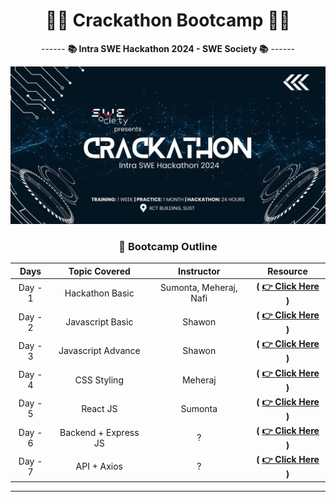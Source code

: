 <div align = "center">
  
# 👨‍💻 Crackathon Bootcamp 👨‍💻

------ **📚 Intra SWE Hackathon 2024 - SWE Society 📚** ------

![](./assets/banner.jpg)

</div>

<div align = "center">

### 🌱 Bootcamp Outline

| **Days** |  **Topic Covered**   |     **Instructor**     |                            **Resource**                             |
| :------: | :------------------: | :--------------------: | :-----------------------------------------------------------------: |
| Day - 1  |   Hackathon Basic    | Sumonta, Meheraj, Nafi |  **( [👉 Click Here](./Day%20-%201%20-%20Hackathon%20Basics/) )**   |
| Day - 2  |   Javascript Basic   |         Shawon         |  **( [👉 Click Here](./Day%20-%202%20-%20Javascript%20Basics/) )**  |
| Day - 3  |  Javascript Advance  |         Shawon         | **( [👉 Click Here](./Day%20-%203%20-%20Javascript%20Advance/) )**  |
| Day - 4  |     CSS Styling      |        Meheraj         |     **( [👉 Click Here](./Day%20-%204%20-%20CSS%20Styling/) )**     |
| Day - 5  |       React JS       |        Sumonta         |      **( [👉 Click Here](./Day%20-%205%20-%20React%20JS//) )**      |
| Day - 6  | Backend + Express JS |           ?            | **( [👉 Click Here](./Day%20-%206%20-%20Backend%20+%20Express/) )** |
| Day - 7  |     API + Axios      |           ?            |    **( [👉 Click Here](./Day%20-%207%20-%20API%20+%20Axios/) )**    |

<hr>

</div>
